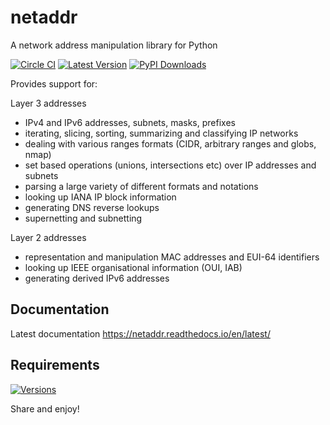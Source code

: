 netaddr
=======

A network address manipulation library for Python

[![Circle CI](https://circleci.com/gh/drkjam/netaddr.png?style=shield)](https://circleci.com/gh/drkjam/netaddr) 
[![Latest Version](https://img.shields.io/pypi/v/netaddr.svg)](https://pypi.python.org/pypi/netaddr)
[![PyPI Downloads](https://img.shields.io/pypi/dm/netaddr.svg)](https://pypi.python.org/pypi/netaddr)

Provides support for:

Layer 3 addresses

- IPv4 and IPv6 addresses, subnets, masks, prefixes
- iterating, slicing, sorting, summarizing and classifying IP networks
- dealing with various ranges formats (CIDR, arbitrary ranges and globs, nmap)
- set based operations (unions, intersections etc) over IP addresses and subnets
- parsing a large variety of different formats and notations
- looking up IANA IP block information
- generating DNS reverse lookups
- supernetting and subnetting

Layer 2 addresses

- representation and manipulation MAC addresses and EUI-64 identifiers
- looking up IEEE organisational information (OUI, IAB)
- generating derived IPv6 addresses


Documentation
-------------

Latest documentation https://netaddr.readthedocs.io/en/latest/

Requirements
------------
[![Versions](https://img.shields.io/pypi/pyversions/netaddr.svg)](pypi.python.org/pypi/netaddr)

Share and enjoy!
